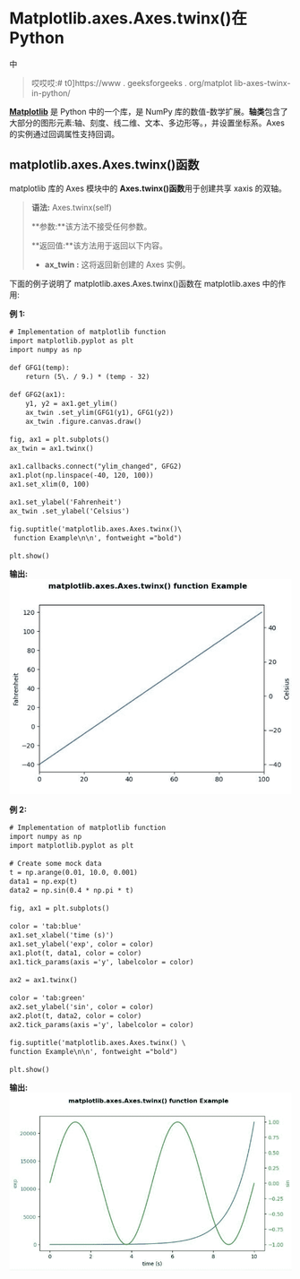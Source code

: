 # Matplotlib.axes.Axes.twinx()在 Python

中

> 哎哎哎:# t0]https://www . geeksforgeeks . org/matplot lib-axes-twinx-in-python/

**[Matplotlib](https://www.geeksforgeeks.org/python-introduction-matplotlib/)** 是 Python 中的一个库，是 NumPy 库的数值-数学扩展。**轴类**包含了大部分的图形元素:轴、刻度、线二维、文本、多边形等。，并设置坐标系。Axes 的实例通过回调属性支持回调。

## matplotlib.axes.Axes.twinx()函数

matplotlib 库的 Axes 模块中的 **Axes.twinx()函数**用于创建共享 xaxis 的双轴。

> **语法:** Axes.twinx(self)
> 
> **参数:**该方法不接受任何参数。
> 
> **返回值:**该方法用于返回以下内容。
> 
> *   **ax_twin :** 这将返回新创建的 Axes 实例。

下面的例子说明了 matplotlib.axes.Axes.twinx()函数在 matplotlib.axes 中的作用:

**例 1:**

```
# Implementation of matplotlib function
import matplotlib.pyplot as plt
import numpy as np

def GFG1(temp):
    return (5\. / 9.) * (temp - 32)

def GFG2(ax1):
    y1, y2 = ax1.get_ylim()
    ax_twin .set_ylim(GFG1(y1), GFG1(y2))
    ax_twin .figure.canvas.draw()

fig, ax1 = plt.subplots()
ax_twin = ax1.twinx()

ax1.callbacks.connect("ylim_changed", GFG2)
ax1.plot(np.linspace(-40, 120, 100))
ax1.set_xlim(0, 100)

ax1.set_ylabel('Fahrenheit')
ax_twin .set_ylabel('Celsius')

fig.suptitle('matplotlib.axes.Axes.twinx()\
 function Example\n\n', fontweight ="bold")

plt.show()
```

**输出:**
![](img/0457f7c481e8ad5374266cbe33982238.png)

**例 2:**

```
# Implementation of matplotlib function
import numpy as np
import matplotlib.pyplot as plt

# Create some mock data
t = np.arange(0.01, 10.0, 0.001)
data1 = np.exp(t)
data2 = np.sin(0.4 * np.pi * t)

fig, ax1 = plt.subplots()

color = 'tab:blue'
ax1.set_xlabel('time (s)')
ax1.set_ylabel('exp', color = color)
ax1.plot(t, data1, color = color)
ax1.tick_params(axis ='y', labelcolor = color)

ax2 = ax1.twinx()

color = 'tab:green'
ax2.set_ylabel('sin', color = color)
ax2.plot(t, data2, color = color)
ax2.tick_params(axis ='y', labelcolor = color)

fig.suptitle('matplotlib.axes.Axes.twinx() \
function Example\n\n', fontweight ="bold")

plt.show()
```

**输出:**
![](img/fb9419f947732ede27f115d88e73ecda.png)